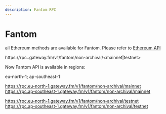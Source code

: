 ```yaml
---
description: Fantom RPC
---
```

# Fantom

all Ethereum methods are available for Fantom. Please refer to [Ethereum API](../ethereum/README.md)

https://rpc.<REGION>.gateway.fm/v1/fantom/non-archival/<mainnet|testnet>

Now Fantom API is available in regions:

eu-north-1; ap-southeast-1

https://rpc.eu-north-1.gateway.fm/v1/fantom/non-archival/mainnet
https://rpc.ap-southeast-1.gateway.fm/v1/fantom/non-archival/mainnet

https://rpc.eu-north-1.gateway.fm/v1/fantom/non-archival/testnet
https://rpc.ap-southeast-1.gateway.fm/v1/fantom/non-archival/testnet